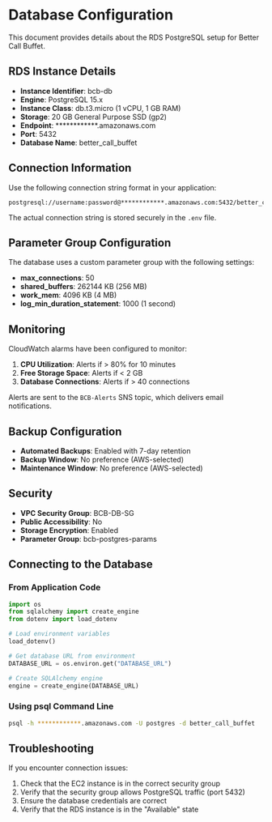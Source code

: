 # Database Configuration

This document provides details about the RDS PostgreSQL setup for Better Call Buffet.

## RDS Instance Details

- **Instance Identifier**: bcb-db
- **Engine**: PostgreSQL 15.x
- **Instance Class**: db.t3.micro (1 vCPU, 1 GB RAM)
- **Storage**: 20 GB General Purpose SSD (gp2)
- **Endpoint**: ************.amazonaws.com
- **Port**: 5432
- **Database Name**: better_call_buffet

## Connection Information

Use the following connection string format in your application:

```
postgresql://username:password@************.amazonaws.com:5432/better_call_buffet
```

The actual connection string is stored securely in the `.env` file.

## Parameter Group Configuration

The database uses a custom parameter group with the following settings:

- **max_connections**: 50
- **shared_buffers**: 262144 KB (256 MB)
- **work_mem**: 4096 KB (4 MB)
- **log_min_duration_statement**: 1000 (1 second)

## Monitoring

CloudWatch alarms have been configured to monitor:

1. **CPU Utilization**: Alerts if > 80% for 10 minutes
2. **Free Storage Space**: Alerts if < 2 GB
3. **Database Connections**: Alerts if > 40 connections

Alerts are sent to the `BCB-Alerts` SNS topic, which delivers email notifications.

## Backup Configuration

- **Automated Backups**: Enabled with 7-day retention
- **Backup Window**: No preference (AWS-selected)
- **Maintenance Window**: No preference (AWS-selected)

## Security

- **VPC Security Group**: BCB-DB-SG
- **Public Accessibility**: No
- **Storage Encryption**: Enabled
- **Parameter Group**: bcb-postgres-params

## Connecting to the Database

### From Application Code

```python
import os
from sqlalchemy import create_engine
from dotenv import load_dotenv

# Load environment variables
load_dotenv()

# Get database URL from environment
DATABASE_URL = os.environ.get("DATABASE_URL")

# Create SQLAlchemy engine
engine = create_engine(DATABASE_URL)
```

### Using psql Command Line

```bash
psql -h ************.amazonaws.com -U postgres -d better_call_buffet
```

## Troubleshooting

If you encounter connection issues:

1. Check that the EC2 instance is in the correct security group
2. Verify that the security group allows PostgreSQL traffic (port 5432)
3. Ensure the database credentials are correct
4. Verify that the RDS instance is in the "Available" state 